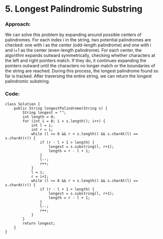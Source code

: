 # 5. Longest Palindromic Substring

### Approach:
We can solve this problem by expanding around possible centers of palindromes. For each index i in the string, two potential palindromes are checked: one with i as the center (odd-length palindrome) and one with i and i+1 as the center (even-length palindrome). For each center, the algorithm expands outward symmetrically, checking whether characters at the left and right pointers match. If they do, it continues expanding the pointers outward until the characters no longer match or the boundaries of the string are reached. During this process, the longest palindrome found so far is tracked. After traversing the entire string, we can return the longest palindromic substring.

### Code:
```
class Solution {
    public String longestPalindrome(String s) {
        String longest = "";
        int length = 0;
        for (int i = 0; i < s.length(); i++) {
            int l = i;
            int r = i;
            while (l >= 0 && r < s.length() && s.charAt(l) == s.charAt(r)) {
                if (r - l + 1 > length) {
                    longest = s.substring(l, r+1);
                    length = r - l + 1;
                }
                l--;
                r++;
            }
            l = i;
            r = i+1;
            while (l >= 0 && r < s.length() && s.charAt(l) == s.charAt(r)) {
                if (r - l + 1 > length) {
                    longest = s.substring(l, r+1);
                    length = r - l + 1;
                }
                l--;
                r++;
            }
        }
        return longest;
    }
}
```